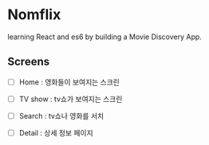 # Nomflix

learning React and es6 by building a Movie Discovery App.

## Screens 

- [ ] Home : 영화들이 보여지는 스크린
- [ ] TV show : tv쇼가 보여지는 스크린
- [ ] Search : tv쇼나 영화를 서치
- [ ] Detail : 상세 정보 페이지

